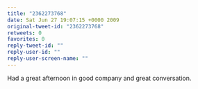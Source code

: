 ```yaml
---
title: "2362273768"
date: Sat Jun 27 19:07:15 +0000 2009
original-tweet-id: "2362273768"
retweets: 0
favorites: 0
reply-tweet-id: ""
reply-user-id: ""
reply-user-screen-name: ""
---
```

Had a great afternoon in good company and great conversation.
